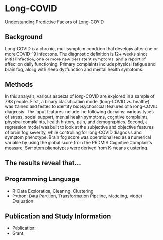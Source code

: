 # Long-COVID
Understanding Predictive Factors of Long-COVID

## Background
Long-COVID is a chronic, multisymptom condition that develops after one or more COVID-19 infections. The diagnostic definition is 12+ weeks since initial infection, one or more new persistent symptoms, and a report of affect on daily functioning. Primary complaints include physical fatigue and brain fog, along with sleep dysfunction and mental health symptoms.
## Methods
In this analysis, various aspects of long-COVID are explored in a sample of 793 people. First, a binary classification model (long-COVID vs. healthy) was trained and tested to identify biopsychosocial features of a long-COVID diagnosis. The input features include the following domains: various types of stress, social support, mental health symptoms, cogntive complaints, physical complaints, health history, pain, and demographics. Second, a regression model was built to look at the subjective and objective features of brain fog severity, while controlling for long-COVID diagnosis and symptom phenotype. Brain fog score was operationalized as a numerical variable by using the global score from the PROMIS Cognitive Complaints measure. Symptom phenotypes were derived from K-means clustering.

## The results reveal that...

## Programming Language
* R: Data Exploration, Cleaning, Clustering
* Python: Data Partition, Transformation Pipeline, Modeling, Model Evaluation

## Publication and Study Information
* Publication:
* Grant:
  
